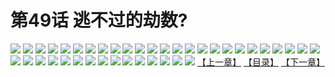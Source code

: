 # 第49话 逃不过的劫数?
![](https://s1.baozimh.com/scomic/sanyanxiaotianlu-samanhua/0/48-kpdv/1.jpg)
![](https://s1.baozimh.com/scomic/sanyanxiaotianlu-samanhua/0/48-kpdv/2.jpg)
![](https://s1.baozimh.com/scomic/sanyanxiaotianlu-samanhua/0/48-kpdv/3.jpg)
![](https://s1.baozimh.com/scomic/sanyanxiaotianlu-samanhua/0/48-kpdv/4.jpg)
![](https://s1.baozimh.com/scomic/sanyanxiaotianlu-samanhua/0/48-kpdv/5.jpg)
![](https://s1.baozimh.com/scomic/sanyanxiaotianlu-samanhua/0/48-kpdv/6.jpg)
![](https://s1.baozimh.com/scomic/sanyanxiaotianlu-samanhua/0/48-kpdv/7.jpg)
![](https://s1.baozimh.com/scomic/sanyanxiaotianlu-samanhua/0/48-kpdv/8.jpg)
![](https://s1.baozimh.com/scomic/sanyanxiaotianlu-samanhua/0/48-kpdv/9.jpg)
![](https://s1.baozimh.com/scomic/sanyanxiaotianlu-samanhua/0/48-kpdv/10.jpg)
![](https://s1.baozimh.com/scomic/sanyanxiaotianlu-samanhua/0/48-kpdv/11.jpg)
![](https://s1.baozimh.com/scomic/sanyanxiaotianlu-samanhua/0/48-kpdv/12.jpg)
![](https://s1.baozimh.com/scomic/sanyanxiaotianlu-samanhua/0/48-kpdv/13.jpg)
![](https://s1.baozimh.com/scomic/sanyanxiaotianlu-samanhua/0/48-kpdv/14.jpg)
![](https://s1.baozimh.com/scomic/sanyanxiaotianlu-samanhua/0/48-kpdv/15.jpg)
![](https://s1.baozimh.com/scomic/sanyanxiaotianlu-samanhua/0/48-kpdv/16.jpg)
![](https://s1.baozimh.com/scomic/sanyanxiaotianlu-samanhua/0/48-kpdv/17.jpg)
![](https://s1.baozimh.com/scomic/sanyanxiaotianlu-samanhua/0/48-kpdv/18.jpg)
![](https://s1.baozimh.com/scomic/sanyanxiaotianlu-samanhua/0/48-kpdv/19.jpg)
![](https://s1.baozimh.com/scomic/sanyanxiaotianlu-samanhua/0/48-kpdv/20.jpg)
![](https://s1.baozimh.com/scomic/sanyanxiaotianlu-samanhua/0/48-kpdv/21.jpg)
![](https://s1.baozimh.com/scomic/sanyanxiaotianlu-samanhua/0/48-kpdv/22.jpg)
![](https://s1.baozimh.com/scomic/sanyanxiaotianlu-samanhua/0/48-kpdv/23.jpg)
![](https://s1.baozimh.com/scomic/sanyanxiaotianlu-samanhua/0/48-kpdv/24.jpg)
![](https://s1.baozimh.com/scomic/sanyanxiaotianlu-samanhua/0/48-kpdv/25.jpg)
![](https://s1.baozimh.com/scomic/sanyanxiaotianlu-samanhua/0/48-kpdv/26.jpg)
![](https://s1.baozimh.com/scomic/sanyanxiaotianlu-samanhua/0/48-kpdv/27.jpg)
![](https://s1.baozimh.com/scomic/sanyanxiaotianlu-samanhua/0/48-kpdv/28.jpg)
![](https://s1.baozimh.com/scomic/sanyanxiaotianlu-samanhua/0/48-kpdv/29.jpg)
![](https://s1.baozimh.com/scomic/sanyanxiaotianlu-samanhua/0/48-kpdv/30.jpg)
![](https://s1.baozimh.com/scomic/sanyanxiaotianlu-samanhua/0/48-kpdv/31.jpg)
![](https://s1.baozimh.com/scomic/sanyanxiaotianlu-samanhua/0/48-kpdv/32.jpg)
![](https://s1.baozimh.com/scomic/sanyanxiaotianlu-samanhua/0/48-kpdv/33.jpg)
![](https://s1.baozimh.com/scomic/sanyanxiaotianlu-samanhua/0/48-kpdv/34.jpg)
![](https://s1.baozimh.com/scomic/sanyanxiaotianlu-samanhua/0/48-kpdv/35.jpg)
![](https://s1.baozimh.com/scomic/sanyanxiaotianlu-samanhua/0/48-kpdv/36.jpg)
![](https://s1.baozimh.com/scomic/sanyanxiaotianlu-samanhua/0/48-kpdv/37.jpg)
![](https://s1.baozimh.com/scomic/sanyanxiaotianlu-samanhua/0/48-kpdv/38.jpg)
![](https://s1.baozimh.com/scomic/sanyanxiaotianlu-samanhua/0/48-kpdv/39.jpg)
![](https://s1.baozimh.com/scomic/sanyanxiaotianlu-samanhua/0/48-kpdv/40.jpg)
[【上一章】](./48.md)
[【目录】](./README.md)
[【下一章】](./50.md)
